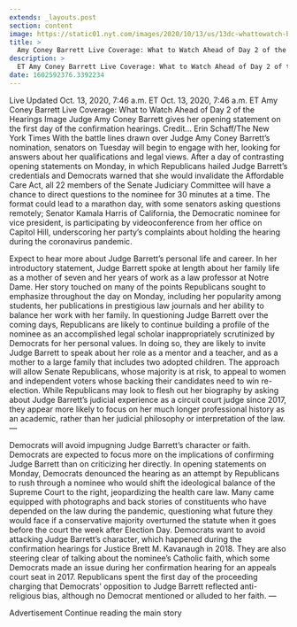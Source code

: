 ```yaml
--- 
extends: _layouts.post 
section: content 
image: https://static01.nyt.com/images/2020/10/13/us/13dc-whattowatch-barrett/merlin_178422657_9e672d3c-0d4c-4727-bb4e-bbe44ccb5373-articleLarge.jpg 
title: > 
  Amy Coney Barrett Live Coverage: What to Watch Ahead of Day 2 of the Hearings 
description: > 
  ET Amy Coney Barrett Live Coverage: What to Watch Ahead of Day 2 of the Hearings Image Judge Amy Coney Barrett gives her opening statement on the first day of the confirmation hearings.Expect to hear more about Judge Barrett’s personal life and career.Democrats are expected to focus more on the implications of confirming Judge Barrett than on criticizing her directly.Democrats want to avoid attacking Judge Barrett’s character, which happened during the confirmation hearings for Justice Brett M. Kavanaugh in 2018.Republicans spent the first day of the proceeding charging that Democrats’ opposition to Judge Barrett reflected anti-religious bias, although no Democrat mentioned or alluded to her faith. 
date: 1602592376.3392234 
--- 
```

Live Updated Oct. 13, 2020, 7:46 a.m. ET Oct. 13, 2020, 7:46 a.m. ET Amy Coney Barrett Live Coverage: What to Watch Ahead of Day 2 of the Hearings Image Judge Amy Coney Barrett gives her opening statement on the first day of the confirmation hearings. Credit... Erin Schaff/The New York Times With the battle lines drawn over Judge Amy Coney Barrett’s nomination, senators on Tuesday will begin to engage with her, looking for answers about her qualifications and legal views. After a day of contrasting opening statements on Monday, in which Republicans hailed Judge Barrett’s credentials and Democrats warned that she would invalidate the Affordable Care Act, all 22 members of the Senate Judiciary Committee will have a chance to direct questions to the nominee for 30 minutes at a time. The format could lead to a marathon day, with some senators asking questions remotely; Senator Kamala Harris of California, the Democratic nominee for vice president, is participating by videoconference from her office on Capitol Hill, underscoring her party’s complaints about holding the hearing during the coronavirus pandemic.

Expect to hear more about Judge Barrett’s personal life and career. In her introductory statement, Judge Barrett spoke at length about her family life as a mother of seven and her years of work as a law professor at Notre Dame. Her story touched on many of the points Republicans sought to emphasize throughout the day on Monday, including her popularity among students, her publications in prestigious law journals and her ability to balance her work with her family. In questioning Judge Barrett over the coming days, Republicans are likely to continue building a profile of the nominee as an accomplished legal scholar inappropriately scrutinized by Democrats for her personal values. In doing so, they are likely to invite Judge Barrett to speak about her role as a mentor and a teacher, and as a mother to a large family that includes two adopted children. The approach will allow Senate Republicans, whose majority is at risk, to appeal to women and independent voters whose backing their candidates need to win re-election. While Republicans may look to flesh out her biography by asking about Judge Barrett’s judicial experience as a circuit court judge since 2017, they appear more likely to focus on her much longer professional history as an academic, rather than her judicial philosophy or interpretation of the law. —

Democrats will avoid impugning Judge Barrett’s character or faith. Democrats are expected to focus more on the implications of confirming Judge Barrett than on criticizing her directly. In opening statements on Monday, Democrats denounced the hearing as an attempt by Republicans to rush through a nominee who would shift the ideological balance of the Supreme Court to the right, jeopardizing the health care law. Many came equipped with photographs and back stories of constituents who have depended on the law during the pandemic, questioning what future they would face if a conservative majority overturned the statute when it goes before the court the week after Election Day. Democrats want to avoid attacking Judge Barrett’s character, which happened during the confirmation hearings for Justice Brett M. Kavanaugh in 2018. They are also steering clear of talking about the nominee’s Catholic faith, which some Democrats made an issue during her confirmation hearing for an appeals court seat in 2017. Republicans spent the first day of the proceeding charging that Democrats’ opposition to Judge Barrett reflected anti-religious bias, although no Democrat mentioned or alluded to her faith. —

Advertisement Continue reading the main story
